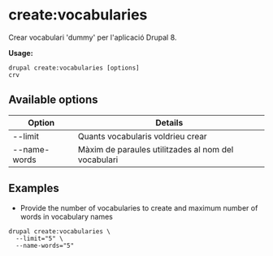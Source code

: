 # create:vocabularies
Crear vocabulari 'dummy' per l'aplicació Drupal 8.

**Usage:**
```
drupal create:vocabularies [options]
crv
```

## Available options
Option | Details
-------|-------------
--limit | Quants vocabularis voldrieu crear
--name-words | Màxim de paraules utilitzades al nom del vocabulari

## Examples
* Provide the number of vocabularies to create and maximum number of words in vocabulary names
```
drupal create:vocabularies \
  --limit="5" \
  --name-words="5"
```
